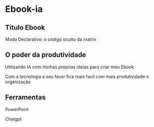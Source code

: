 <h1>Ebook-ia</h1>
<h2>Titulo Ebook</h2>
<p>Modo Declarativo: o código oculto da matrix</p>
<h2>O poder da produtividade</h2>
<p>Utilizando IA com minhas próprias ideias para criar meu Ebook</p>
<p>Com a tecnologia a seu favor fica mais facíl com mais produtividade e organização</p>
<h2>Ferramentas</h2>
<p>PowerPoint</p>
<p>Chatgpt</p>
